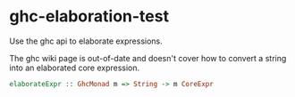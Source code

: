 # ghc-elaboration-test
Use the ghc api to elaborate expressions.

The ghc wiki page is out-of-date and doesn't cover how to convert a string into an elaborated core expression.

```haskell
elaborateExpr :: GhcMonad m => String -> m CoreExpr
```
